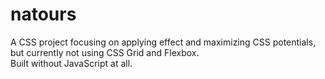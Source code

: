 # natours
A CSS project focusing on applying effect and maximizing CSS potentials, but currently not using CSS Grid and Flexbox. <br>
Built without JavaScript at all.
